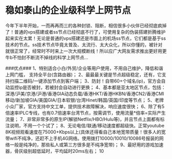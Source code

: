 # 稳如泰山的企业级科学上网节点
今年下半年开始，一而再再而三的各种封锁、阻断，相信很多小伙伴已经彻底疯掉了！普通的vps搭建或者ss节点已经彻底不行了，可使用复杂的伪装搭建折腾维护起来实在太累！无论是普通的vps搭建还是市面上的机场ss节点，它们都是基于ss技术的节点。ss技术节点毕竟太普及、太流行、太大众化，所以你懂的，被针对就很正常了，经常时不时来上一次大规模断线！所以应广大网友需求推出更好用更牛b不怕封不断流不掉线的科学上网节点…

###优点###
1、特别适合小白/外贸/企业等用户使用，不用自己维护，降低和谐上网门槛，
支持全平台(含路由器)；
2、最最最关键是节点超级稳定，还有，它支持扫描二维码/一键添加节点到客户端；
3、防封！自带60+个域名(ip)，官方会自动监控ip是否被封，若被封会自动进行更换；
4、基本都是亚太地区节点，包括：深港/沪美/京港/沪港/香港GIA动态负载/香港HKT/香港HKBN/香港CN2/香港CMI移动/新加坡GIA/美国GIA/日本软银/台湾Hinet/韩国/英国/印度等节点；
5、老牌小众厂家，官方支持中文工单，提供技术故障解决，响应速度很快；
6、除了有5倍速率IPLC专线，也有0.7倍速率台湾节点，按需调节，使用流量*倍率=实际产生流量；
7、非常非常多的原生IP(解锁Netflix/HBO/Hulu等)，并且节点上面都有标注说明，不用一个个试了；
8、无论电信/联通/移动速度都超级快。正常youtube 8K视频观看速度在75000+Kbps以上(具体还得看自己本地宽带质量！很多人的宽带wifi不纯净，还赶不上手机4G网络。使用拨打10000/10010/10086号报装的网络一般是纯净的，那些私人或第三方很多是不纯净宽带)；
9、最好用的游戏加速器，骨灰级别超低延时，平均延时20ms左右；
10
